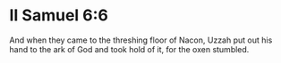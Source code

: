 # II Samuel 6:6

And when they came to the threshing floor of Nacon, Uzzah put out his hand to the ark of God and took hold of it, for the oxen stumbled.
